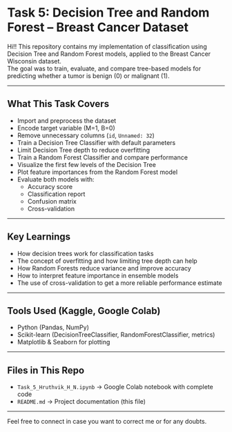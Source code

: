 # Task 5: Decision Tree and Random Forest – Breast Cancer Dataset

Hi!! This repository contains my implementation of classification using Decision Tree and Random Forest models, applied to the Breast Cancer Wisconsin dataset.  
The goal was to train, evaluate, and compare tree-based models for predicting whether a tumor is benign (0) or malignant (1).

---

## What This Task Covers

- Import and preprocess the dataset  
- Encode target variable (M=1, B=0)  
- Remove unnecessary columns (`id`, `Unnamed: 32`)  
- Train a Decision Tree Classifier with default parameters  
- Limit Decision Tree depth to reduce overfitting  
- Train a Random Forest Classifier and compare performance  
- Visualize the first few levels of the Decision Tree  
- Plot feature importances from the Random Forest model  
- Evaluate both models with:
  - Accuracy score
  - Classification report
  - Confusion matrix
  - Cross-validation

---

## Key Learnings

- How decision trees work for classification tasks  
- The concept of overfitting and how limiting tree depth can help  
- How Random Forests reduce variance and improve accuracy  
- How to interpret feature importance in ensemble models  
- The use of cross-validation to get a more reliable performance estimate

---

## Tools Used (Kaggle, Google Colab)

- Python (Pandas, NumPy)
- Scikit-learn (DecisionTreeClassifier, RandomForestClassifier, metrics)
- Matplotlib & Seaborn for plotting

---

## Files in This Repo

- `Task_5_Hruthvik_H_N.ipynb` → Google Colab notebook with complete code
- `README.md` → Project documentation (this file)

---

Feel free to connect in case you want to correct me or for any doubts.
